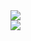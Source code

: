 <div>
    <img src="assets/db/img/blogs/RRC_32.jpg" class="blog-image" />
</div>
<div>
    <img src="assets/db/img/blogs/RRC_33.jpg" class="blog-image" />
</div>
